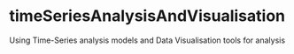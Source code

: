 # timeSeriesAnalysisAndVisualisation
Using Time-Series analysis models and Data Visualisation tools for analysis
